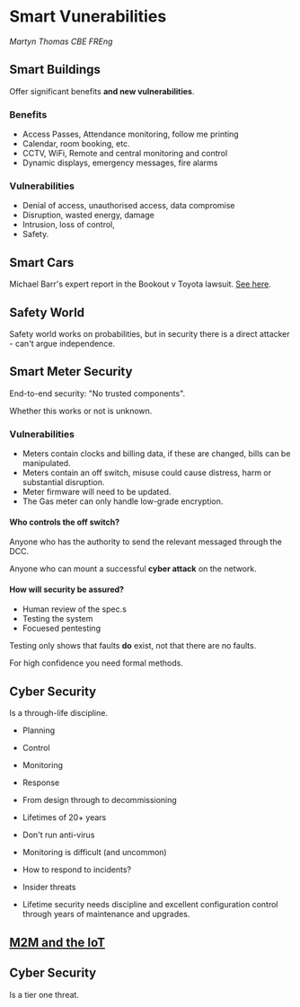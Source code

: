 # Smart Vunerabilities

*Martyn Thomas CBE FREng*

## Smart Buildings

Offer significant benefits **and new vulnerabilities**.

### Benefits

* Access Passes, Attendance monitoring, follow me printing
* Calendar, room booking, etc.
* CCTV, WiFi, Remote and central monitoring and control
* Dynamic displays, emergency messages, fire alarms

### Vulnerabilities

* Denial of access, unauthorised access, data compromise
* Disruption, wasted energy, damage
* Intrusion, loss of control,
* Safety.

## Smart Cars

Michael Barr's expert report in the Bookout v Toyota lawsuit.  [See here](http://www.safetyresearch.net/Library/BarrSlides_FINAL_SCRUBBED.pdf).

## Safety World

Safety world works on probabilities, but in security there is a direct attacker - can't argue independence.

## Smart Meter Security

End-to-end security: "No trusted components".

Whether this works or not is unknown.

### Vulnerabilities

* Meters contain clocks and billing data, if these are changed, bills can be manipulated.
* Meters contain an off switch, misuse could cause distress, harm or substantial disruption.
* Meter firmware will need to be updated.
* The Gas meter can only handle low-grade encryption.

#### Who controls the off switch?

Anyone who has the authority to send the relevant messaged through the DCC.

Anyone who can mount a successful **cyber attack** on the network.

#### How will security be assured?

* Human review of the spec.s
* Testing the system
* Focuesed pentesting

Testing only shows that faults **do** exist, not that there are no faults.

For high confidence you need formal methods.

## Cyber Security

Is a through-life discipline.

* Planning
* Control
* Monitoring
* Response



* From design through to decommissioning
* Lifetimes of 20+ years
* Don't run anti-virus
* Monitoring is difficult (and uncommon)
* How to respond to incidents?
* Insider threats
* Lifetime security needs discipline and excellent configuration control through years of maintenance and upgrades.

## [M2M and the IoT](http://www.wired.com/opinion/2014/01/theres-no-good-way-to-patch-the-internet-of-things-and-thats-a-huge-problem/)

## Cyber Security

Is a tier one threat.
